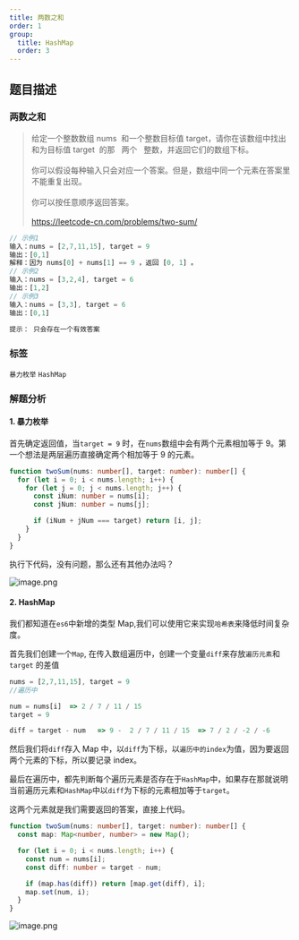 ```yaml
---
title: 两数之和
order: 1
group:
  title: HashMap
  order: 3
---
```


## 题目描述

### 两数之和

> 给定一个整数数组 nums  和一个整数目标值 target，请你在该数组中找出 和为目标值 target  的那   两个   整数，并返回它们的数组下标。 <br/><br/>你可以假设每种输入只会对应一个答案。但是，数组中同一个元素在答案里不能重复出现。 <br/><br/>你可以按任意顺序返回答案。<br/><br/>https://leetcode-cn.com/problems/two-sum/

```typescript
// 示例1
输入：nums = [2,7,11,15], target = 9
输出：[0,1]
解释：因为 nums[0] + nums[1] == 9 ，返回 [0, 1] 。
// 示例2
输入：nums = [3,2,4], target = 6
输出：[1,2]
// 示例3
输入：nums = [3,3], target = 6
输出：[0,1]

提示： 只会存在一个有效答案
```

### 标签

`暴力枚举` `HashMap`

### 解题分析

#### 1. 暴力枚举

首先确定返回值，当`target = 9` 时，在`nums`数组中会有两个元素相加等于 9。第一个想法是两层遍历直接确定两个相加等于 9 的元素。

```typescript
function twoSum(nums: number[], target: number): number[] {
  for (let i = 0; i < nums.length; i++) {
    for (let j = 0; j < nums.length; j++) {
      const iNum: number = nums[i];
      const jNum: number = nums[j];

      if (iNum + jNum === target) return [i, j];
    }
  }
}
```

执行下代码，没有问题，那么还有其他办法吗？

![image.png](https://p9-juejin.byteimg.com/tos-cn-i-k3u1fbpfcp/99d296fc9ec44fa79dc26102aef88698~tplv-k3u1fbpfcp-watermark.image)

#### 2. HashMap

我们都知道在`es6`中新增的类型 Map,我们可以使用它来实现`哈希表`来降低时间复杂度。

首先我们创建一个`Map`, 在传入数组遍历中，创建一个变量`diff`来存放`遍历元素`和`target` 的差值

```typescript
nums = [2,7,11,15], target = 9
//遍历中

num = nums[i]  => 2 / 7 / 11 / 15
target = 9

diff = target - num   => 9 -  2 / 7 / 11 / 15  => 7 / 2 / -2 / -6
```

然后我们将`diff`存入 Map 中，以`diff`为下标，以`遍历中的index`为值，因为要返回两个元素的下标，所以要记录 index。

最后在遍历中，都先判断每个遍历元素是否存在于`HashMap`中，如果存在那就说明当前遍历元素和`HashMap`中以`diff`为下标的元素相加等于`target`。

这两个元素就是我们需要返回的答案，直接上代码。

```typescript
function twoSum(nums: number[], target: number): number[] {
  const map: Map<number, number> = new Map();

  for (let i = 0; i < nums.length; i++) {
    const num = nums[i];
    const diff: number = target - num;

    if (map.has(diff)) return [map.get(diff), i];
    map.set(num, i);
  }
}
```

![image.png](https://p6-juejin.byteimg.com/tos-cn-i-k3u1fbpfcp/f8c555124b624d46921ca2767cb9705d~tplv-k3u1fbpfcp-watermark.image)
